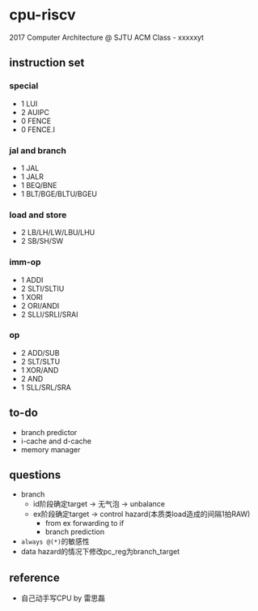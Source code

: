 # cpu-riscv

2017 Computer Architecture @ SJTU ACM Class - xxxxxyt

## instruction set

### special

- 1 LUI
- 2 AUIPC
- 0 FENCE
- 0 FENCE.I

### jal and branch

- 1 JAL
- 1 JALR
- 1 BEQ/BNE
- 1 BLT/BGE/BLTU/BGEU

### load and store

- 2 LB/LH/LW/LBU/LHU
- 2 SB/SH/SW

### imm-op

- 1 ADDI
- 2 SLTI/SLTIU
- 1 XORI
- 2 ORI/ANDI
- 2 SLLI/SRLI/SRAI

### op

- 2 ADD/SUB
- 2 SLT/SLTU
- 1 XOR/AND
- 2 AND
- 1 SLL/SRL/SRA

## to-do

- branch predictor
- i-cache and d-cache
- memory manager

## questions

- branch
  - id阶段确定target → 无气泡 → unbalance
  - ex阶段确定target → control hazard(本质类load造成的间隔1拍RAW)
    - from ex forwarding to if
    - branch prediction
- `always @(*)`的敏感性
- data hazard的情况下修改pc_reg为branch_target

## reference

- 自己动手写CPU by 雷思磊